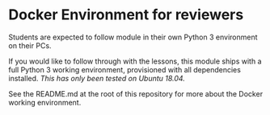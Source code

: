 Docker Environment for reviewers
===
Students are expected to follow module in their own Python 3 environment on
their PCs.

If you would like to follow through with the lessons, this module ships with a
full Python 3 working environment, provisioned with all dependencies installed.
*This has only been tested on Ubuntu 18.04.*

See the README.md at the root of this repository for more about the Docker
working environment.
